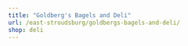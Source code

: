 ```yaml
---
title: "Goldberg's Bagels and Deli"
url: /east-stroudsburg/goldbergs-bagels-and-deli/
shop: deli
---
```

